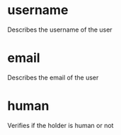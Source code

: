 # username

Describes the username of the user 

# email

Describes the email of the user 

# human

Verifies if the holder is human or not